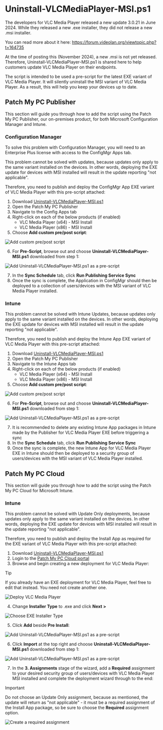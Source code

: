 # Uninstall-VLCMediaPlayer-MSI.ps1

The developers for VLC Media Player released a new update 3.0.21 in June 2024. While they released a new .exe installer, they did not release a new .msi installer.

You can read more about it here: https://forum.videolan.org/viewtopic.php?t=164735

At the time of posting this (November 2024), a new .msi is not yet released. Therefore, Uninstall-VLCMediaPlayer-MSI.ps1 is shared here to help customers update VLC Media Player on their endpoints.

The script is intended to be used a pre-script for the latest EXE variant of VLC Media Player. It will silently uninstall the MSI variant of VLC Media Player. As a result, this will help you keep your devices up to date.

## Patch My PC Publisher

This section will guide you through how to add the script using the Patch My PC Publisher, our on-premises product, for both Microsoft Configuration Manager and Intune.

### Configuration Manager

To solve this problem with Configuration Manager, you will need to an Enterprise Plus license with access to the ConfigMgr Apps tab. 

This problem cannot be solved with updates, because updates only apply to the same variant installed on the devices. In other words, deploying the EXE update for devices with MSI installed will result in the update reporting "not applicable".

Therefore, you need to publish and deploy the ConfigMgr App EXE variant of VLC Media Player with this pre-script attached:

1. Download [Uninstall-VLCMediaPlayer-MSI.ps1](Uninstall-VLCMediaPlayer-MSI.ps1)
2. Open the Patch My PC Publisher
3. Navigate to the Config Apps tab
4. Right-click on each of the below products (if enabled)
   - VLC Media Player (x64) - MSI Install
   - VLC Media Player (x86) - MSI Install
5. Choose **Add custom pre/post script**:

![Add custom pre/post script](images/Publisher-CM-AddCustomPrePostScript.png)

6. For **Pre-Script**, browse out and choose **Uninstall-VLCMediaPlayer-MSI.ps1** downloaded from step 1:

![Add Uninstall-VLCMediaPlayer-MSI.ps1 as a pre-script](images/Publisher-PreScript.png)

7. In the **Sync Schedule** tab, click **Run Publishing Service Sync**
8. Once the sync is complete, the Application in ConfigMgr should then be deployed to a collection of users/devices with the MSI variant of VLC Media Player installed.

### Intune

This problem cannot be solved with Intune Updates, because updates only apply to the same variant installed on the devices. In other words, deploying the EXE update for devices with MSI installed will result in the update reporting "not applicable".

Therefore, you need to publish and deploy the Intune App EXE variant of VLC Media Player with this pre-script attached:

1. Download [Uninstall-VLCMediaPlayer-MSI.ps1](Uninstall-VLCMediaPlayer-MSI.ps1)
2. Open the Patch My PC Publisher
3. Navigate to the Intune Apps tab
4. Right-click on each of the below products (if enabled)
   - VLC Media Player (x64) - MSI Install
   - VLC Media Player (x86) - MSI Install
5. Choose **Add custom pre/post script**:

![Add custom pre/post script](images/Publisher-Intune-AddCustomPrePostScript.png)

6. For **Pre-Script**, browse out and choose **Uninstall-VLCMediaPlayer-MSI.ps1** downloaded from step 1:

![Add Uninstall-VLCMediaPlayer-MSI.ps1 as a pre-script](images/Publisher-PreScript.png)

7. It is recommended to delete any existing Intune App packages in Intune made by the Publisher for VLC Media Player EXE before triggering a sync
8. In the **Sync Schedule** tab, click **Run Publishing Service Sync**
9. Once the sync is complete, the new Intune App for VLC Media Player EXE in Intune should then be deployed to a security group of users/devices with the MSI variant of VLC Media Player installed.

## Patch My PC Cloud

This section will guide you through how to add the script using the Patch My PC Cloud for Microsoft Intune.

### Intune 

This problem cannot be solved with Update Only deployments, because updates only apply to the same variant installed on the devices. In other words, deploying the EXE update for devices with MSI installed will result in the update reporting "not applicable".

Therefore, you need to publish and deploy the Install App as required for the EXE variant of VLC Media Player with this pre-script attached:

1. Download [Uninstall-VLCMediaPlayer-MSI.ps1](Uninstall-VLCMediaPlayer-MSI.ps1)
2. Login to the [Patch My PC Cloud portal](https://portal.patchmypc.com)
3. Browse and begin creating a new deployment for VLC Media Player:

> [!TIP]
> If you already have an EXE deployment for VLC Media Player, feel free to edit that instead. You need not create another one.

![Deploy VLC Media Player](images/Cloud-DeployVLC.png)

4. Change **Installer Type** to .exe and click **Next >**

![Choose EXE Installer Type](images/Cloud-InstallerTypeVLC.png)

5. Click **Add** beside **Pre Install**:

![Add Uninstall-VLCMediaPlayer-MSI.ps1 as a pre-script](images/Cloud-AddCustomPreInstallScript.png)

6. Click **Import** at the top right and choose **Uninstall-VLCMediaPlayer-MSI.ps1** downloaded from step 1:

![Add Uninstall-VLCMediaPlayer-MSI.ps1 as a pre-script](images/Cloud-AddCustomPreInstallScript2.png)

7. In the **3. Assignments** stage of the wizard, add a **Required** assignment to your desired security group of users/devices with VLC Media Player MSI installed and complete the deployment wizard through to the end:

> [!IMPORTANT]  
> Do not choose an Update Only assignment, because as mentioned, the update will return as "not applicable" - it must be a required assignment of the Install App package, so be sure to choose the **Required** assignment option.

![Create a required assignment](images/Cloud-RequiredAssignment.png)